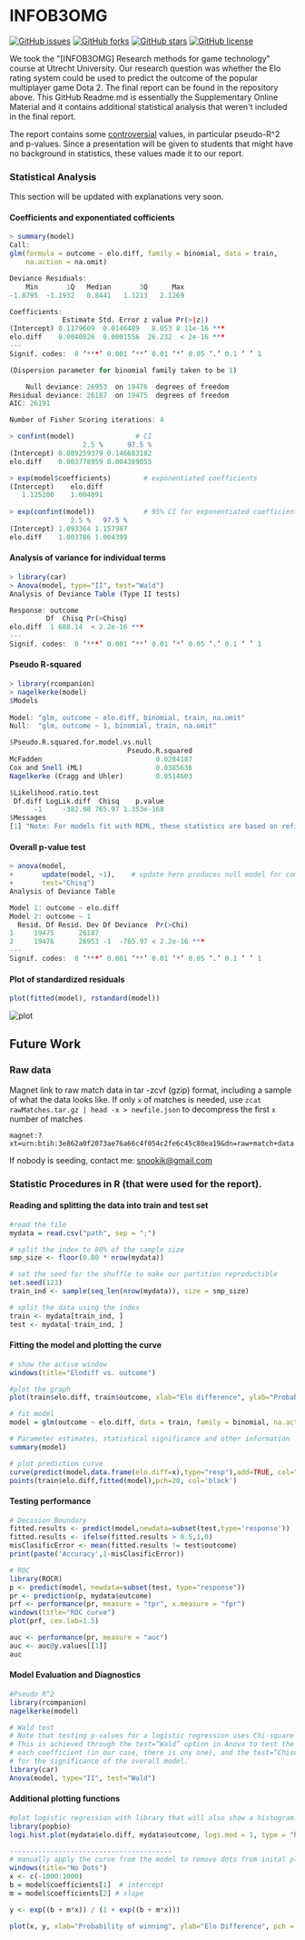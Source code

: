 # INFOB3OMG
[![GitHub issues](https://img.shields.io/github/issues/Snookik/INFOB3OMG.svg)](https://github.com/Snookik/INFOB3OMG/issues)
[![GitHub forks](https://img.shields.io/github/forks/Snookik/INFOB3OMG.svg)](https://github.com/Snookik/INFOB3OMG/network)
[![GitHub stars](https://img.shields.io/github/stars/Snookik/INFOB3OMG.svg)](https://github.com/Snookik/INFOB3OMG/stargazers)
[![GitHub license](https://img.shields.io/badge/license-MIT-blue.svg)](https://raw.githubusercontent.com/Snookik/INFOB3OMG/master/LICENSE)

We took the "[INFOB3OMG] Research methods for game technology" course at Utrecht University. Our research question was whether the Elo rating system could be used to predict the outcome of the popular multiplayer game Dota 2. The final report can be found in the repository above. This GitHub Readme.md is essentially the Supplementary Online Material and it contains additional statistical analysis that weren't included in the final report.

The report contains some [controversial](http://stats.stackexchange.com/questions/3559/which-pseudo-r2-measure-is-the-one-to-report-for-logistic-regression-cox-s) values, in particular pseudo-R^2 and p-values. Since a presentation will be given to students that might have  no background in statistics, these values made it to our report.


### Statistical Analysis
This section will be updated with explanations very soon.
#### Coefficients and exponentiated cofficients

``` R
> summary(model)
Call:
glm(formula = outcome ~ elo.diff, family = binomial, data = train, 
    na.action = na.omit)

Deviance Residuals: 
    Min       1Q   Median       3Q      Max  
-1.8795  -1.1932   0.8441   1.1213   2.1269  

Coefficients:
             Estimate Std. Error z value Pr(>|z|)    
(Intercept) 0.1179609  0.0146489   8.053 8.11e-16 ***
elo.diff    0.0040826  0.0001556  26.232  < 2e-16 ***
---
Signif. codes:  0 ‘***’ 0.001 ‘**’ 0.01 ‘*’ 0.05 ‘.’ 0.1 ‘ ’ 1

(Dispersion parameter for binomial family taken to be 1)

    Null deviance: 26953  on 19476  degrees of freedom
Residual deviance: 26187  on 19475  degrees of freedom
AIC: 26191

Number of Fisher Scoring iterations: 4

> confint(model)               # CI
                  2.5 %      97.5 %
(Intercept) 0.089259379 0.146683182
elo.diff    0.003778959 0.004389055

> exp(model$coefficients)        # exponentiated coefficients
(Intercept)    elo.diff 
   1.125200    1.004091 
   
> exp(confint(model))            # 95% CI for exponentiated coefficients
               2.5 %   97.5 %
(Intercept) 1.093364 1.157987
elo.diff    1.003786 1.004399
```

#### Analysis of variance for individual terms
``` R
> library(car)
> Anova(model, type="II", test="Wald")
Analysis of Deviance Table (Type II tests)

Response: outcome
         Df  Chisq Pr(>Chisq)    
elo.diff  1 688.14  < 2.2e-16 ***
---
Signif. codes:  0 ‘***’ 0.001 ‘**’ 0.01 ‘*’ 0.05 ‘.’ 0.1 ‘ ’ 1

```

#### Pseudo R-squared
``` R
> library(rcompanion)
> nagelkerke(model)
$Models
                                                          
Model: "glm, outcome ~ elo.diff, binomial, train, na.omit"
Null:  "glm, outcome ~ 1, binomial, train, na.omit"       

$Pseudo.R.squared.for.model.vs.null
                             Pseudo.R.squared
McFadden                            0.0284187
Cox and Snell (ML)                  0.0385636
Nagelkerke (Cragg and Uhler)        0.0514603

$Likelihood.ratio.test
 Df.diff LogLik.diff  Chisq    p.value
      -1     -382.98 765.97 1.353e-168 
$Messages
[1] "Note: For models fit with REML, these statistics are based on refitting with ML"
```
#### Overall p-value test
``` R
> anova(model, 
+       update(model, ~1),    # update here produces null model for comparison 
+       test="Chisq")
Analysis of Deviance Table

Model 1: outcome ~ elo.diff
Model 2: outcome ~ 1
  Resid. Df Resid. Dev Df Deviance  Pr(>Chi)    
1     19475      26187                          
2     19476      26953 -1  -765.97 < 2.2e-16 ***
---
Signif. codes:  0 ‘***’ 0.001 ‘**’ 0.01 ‘*’ 0.05 ‘.’ 0.1 ‘ ’ 1
```
#### Plot of standardized residuals
``` R
plot(fitted(model), rstandard(model))
```
![plot](http://i.imgur.com/9rLWvyf.png)

## Future Work
### Raw data
Magnet link to raw match data in tar -zcvf (gzip) format, including a sample of what the data looks like.
If only `x` of matches is needed, use `zcat rawMatches.tar.gz | head -x > newfile.json` to decompress the first `x` number of matches 
```
magnet:?xt=urn:btih:3e862a0f2073ae76a66c4f054c2fe6c45c80ea19&dn=raw+match+data
```
If nobody is seeding, contact me: snookik@gmail.com

### Statistic Procedures in R (that were used for the report).
#### Reading and splitting the data into train and test set
``` R
#read the file
mydata = read.csv("path", sep = ";")

# split the index to 80% of the sample size
smp_size <- floor(0.80 * nrow(mydata))

# set the seed for the shuffle to make our partition reproductible
set.seed(123)
train_ind <- sample(seq_len(nrow(mydata)), size = smp_size)

# split the data using the index
train <- mydata[train_ind, ]
test <- mydata[-train_ind, ]

```

#### Fitting the model and plotting the curve
``` R
# show the active window
windows(title="Elodiff vs. outcome")

#plot the graph
plot(train$elo.diff, train$outcome, xlab="Elo difference", ylab="Probability of winning", xlim=c(-1000,1000),cex.lab=1.5)

# fit model 
model = glm(outcome ~ elo.diff, data = train, family = binomial, na.action = na.omit)

# Parameter estimates, statistical significance and other information
summary(model)

# plot prediction curve
curve(predict(model,data.frame(elo.diff=x),type="resp"),add=TRUE, col="black") 
points(train$elo.diff,fitted(model),pch=20, col='black')
```

#### Testing performance
```R
# Decision Boundary
fitted.results <- predict(model,newdata=subset(test,type='response'))
fitted.results <- ifelse(fitted.results > 0.5,1,0)
misClasificError <- mean(fitted.results != test$outcome)
print(paste('Accuracy',1-misClasificError))

# ROC
library(ROCR)
p <- predict(model, newdata=subset(test, type="response"))
pr <- prediction(p, mydata$outcome)
prf <- performance(pr, measure = "tpr", x.measure = "fpr")
windows(title="ROC curve")
plot(prf, cex.lab=1.5)

auc <- performance(pr, measure = "auc")
auc <- auc@y.values[[1]]
auc
```

#### Model Evaluation and Diagnostics
``` R
#Pseudo R^2
library(rcompanion)
nagelkerke(model)

# Wald test
# Note that testing p-values for a logistic regression uses Chi-square tests.  
# This is achieved through the test=“Wald” option in Anova to test the significance of 
# each coefficient (in our case, there is ony one), and the test=“Chisq” option in anova 
# for the significance of the overall model. 
library(car)
Anova(model, type="II", test="Wald")
```

#### Additional plotting functions

``` R
#plot logistic regression with library that will also show a histogram.
library(popbio)
logi.hist.plot(mydata$elo.diff, mydata$outcome, logi.mod = 1, type = "hist", boxp=FALSE, col="gray", xlab="ELO Difference")

----------------------------------------
# manually apply the curve from the model to remove dots from inital plot
windows(title="No Dots")
x <- c(-1000:1000)
b = model$coefficients[1]  # intercept
m = model$coefficients[2] # slope

y <- exp((b + m*x)) / (1 + exp((b + m*x)))

plot(x, y, xlab="Probability of winning", ylab="Elo Difference", pch = , ylim=c(0,1), xlim=c(-1000,1000), col='black', cex.lab=1.5)

```
